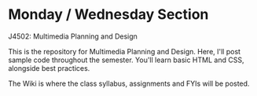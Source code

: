 # Monday / Wednesday Section
J4502: Multimedia Planning and Design

This is the repository for Multimedia Planning and Design. Here, I'll post sample code throughout the semester. You'll learn basic HTML and CSS, alongside best practices.

The Wiki is where the class syllabus, assignments and FYIs will be posted.
